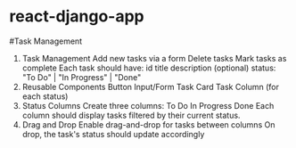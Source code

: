 # react-django-app
#Task Management 
 1. Task Management
Add new tasks via a form
Delete tasks
Mark tasks as complete
Each task should have:
id
title
description (optional)
status: "To Do" | "In Progress" | "Done"
 2. Reusable Components
Button
Input/Form
Task Card
Task Column (for each status)
 3. Status Columns
Create three columns:
 To Do
 In Progress
 Done
Each column should display tasks filtered by their current status.
 4. Drag and Drop
Enable drag-and-drop for tasks between columns
On drop, the task's status should update accordingly
